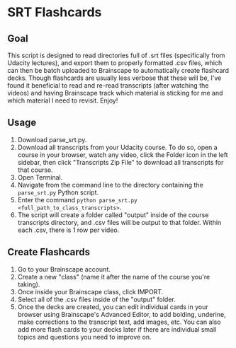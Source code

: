 # SRT Flashcards
## Goal
This script is designed to read directories full of .srt files (specifically from Udacity lectures), and export them to properly formatted .csv files, which can then be batch uploaded to Brainscape to automatically create flashcard decks.  Though flashcards are usually less verbose that these will be, I've found it beneficial to read and re-read transcripts (after watching the videos) and having Brainscape track which material is sticking for me and which material I need to revisit.
Enjoy!
## Usage
1. Download parse_srt.py.
2. Download all transcripts from your Udacity course. To do so, open a course in your browser, watch any video, click the Folder icon in the left sidebar, then click "Transcripts Zip File" to download all transcripts for that course.
3. Open Terminal.
4. Navigate from the command line to the directory containing the `parse_srt.py` Python script.
5. Enter the command `python parse_srt.py <full_path_to_class_transcripts>`.
6. The script will create a folder called "output" inside of the course transcripts directory, and .csv files will be output to that folder. Within each .csv, there is 1 row per video.
## Create Flashcards
1. Go to your Brainscape account.
2. Create a new "class" (name it after the name of the course you're taking).
3. Once inside your Brainscape class, click IMPORT.
4. Select all of the .csv files inside of the "output" folder.
5. Once the decks are created, you can edit individual cards in your browser using Brainscape's Advanced Editor, to add bolding, underine, make corrections to the transcript text, add images, etc. You can also add more flash cards to your decks later if there are individual small topics and questions you need to improve on.
